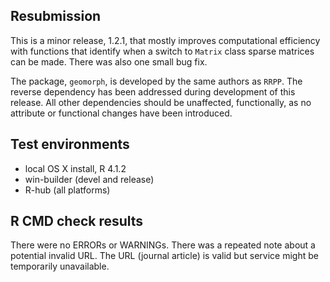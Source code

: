 ## Resubmission
This is a minor release, 1.2.1, that mostly improves computational efficiency with functions that identify when a switch to `Matrix` class sparse matrices can be made.  There was also one small bug fix.

The package, `geomorph`, is developed by the same authors as `RRPP`.  The reverse dependency has been addressed during development of this release.  All other dependencies should be unaffected, functionally, as no attribute or functional changes have been introduced.

## Test environments
* local OS X install, R 4.1.2
* win-builder (devel and release)
* R-hub (all platforms)

## R CMD check results
There were no ERRORs or WARNINGs. There was a repeated note about a potential invalid URL.  The URL (journal article) is valid but service might be temporarily unavailable.


